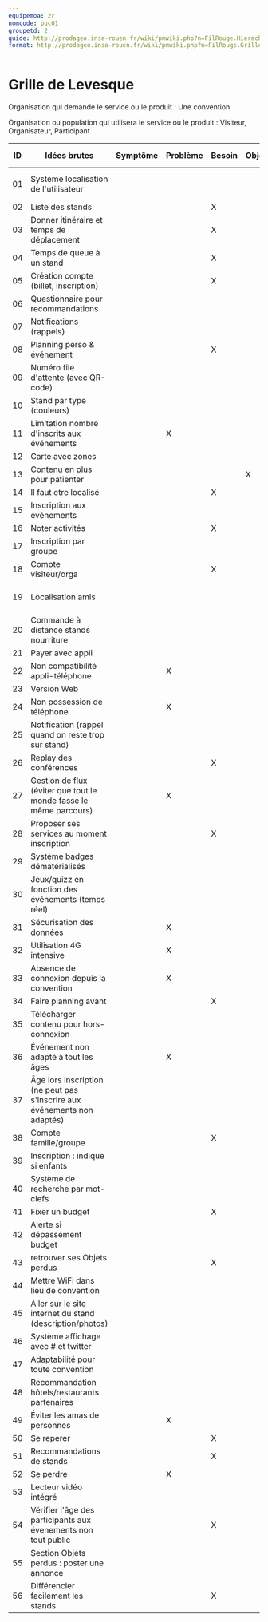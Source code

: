 ```yaml
---
equipemoa: 2r
nomcode: puc01
groupetd: 2
guide: http://prodageo.insa-rouen.fr/wiki/pmwiki.php?n=FilRouge.HierachiserBesoins
format: http://prodageo.insa-rouen.fr/wiki/pmwiki.php?n=FilRouge.GrilleLevesque
---
```


# Grille de Levesque

Organisation qui demande le service ou le produit : Une convention

Organisation ou population qui utilisera le service ou le produit : Visiteur, Organisateur, Participant

| ID | Idées brutes                                                             | Symptôme | Problème | Besoin | Objectif | Solution | Opportunité | Hors-Sujet | Relatif À  |
|----|--------------------------------------------------------------------------|----------|----------|--------|----------|----------|-------------|------------|------------|
| 01 | Système localisation de l'utilisateur                                    |          |          |        |          | X        |             |            | 03, 14, 19 |
| 02 | Liste des stands                                                         |          |          | X      |          |          |             |            | 34         |
| 03 | Donner itinéraire et temps de déplacement                                |          |          | X      |          |          |             |            | 14         |
| 04 | Temps de queue à un stand                                                |          |          | X      |          |          |             |            |            |
| 05 | Création compte (billet, inscription)                                    |          |          | X      |          |          |             |            |            |
| 06 | Questionnaire pour recommandations                                       |          |          |        |          | X        |             |            |            |
| 07 | Notifications (rappels)                                                  |          |          |        |          | X        |             |            | 08         |
| 08 | Planning perso & événement                                               |          |          | X      |          |          |             |            | 34         |
| 09 | Numéro file d'attente (avec QR-code)                                     |          |          |        |          | X        |             |            | 04         |
| 10 | Stand par type (couleurs)                                                |          |          |        |          | X        |             |            | 50, 56     |
| 11 | Limitation nombre d'inscrits aux événements                              |          | X        |        |          |          |             |            | 15         |
| 12 | Carte avec zones                                                         |          |          |        |          | X        |             |            | 50         |
| 13 | Contenu en plus pour patienter                                           |          |          |        | X        |          | X           |            |            |
| 14 | Il faut etre localisé                                                    |          |          | X      |          |          |             |            | 19         |
| 15 | Inscription aux événements                                               |          |          |        |          | X        |             |            | 34         |
| 16 | Noter activités                                                          |          |          | X      |          |          |             |            |            |
| 17 | Inscription par groupe                                                   |          |          |        |          | X        |             |            | 11, 24     |
| 18 | Compte visiteur/orga                                                     |          |          | X      |          |          |             |            |            |
| 19 | Localisation amis                                                        |          |          |        |          |          | X           |            | 03, 14, 01 |
| 20 | Commande à distance stands nourriture                                    |          |          |        |          | X        |             |            | 27, 4      |
| 21 | Payer avec appli                                                         |          |          |        |          | X        |             |            | 41         |
| 22 | Non compatibilité appli-téléphone                                        |          | X        |        |          |          |             |            | 23         |
| 23 | Version Web                                                              |          |          |        |          | X        |             |            | 22         |
| 24 | Non possession de téléphone                                              |          | X        |        |          |          |             |            |            |
| 25 | Notification (rappel quand on reste trop sur stand)                      |          |          |        |          |          | X           |            |            |
| 26 | Replay des conférences                                                   |          |          | X      |          |          |             |            | 13         |
| 27 | Gestion de flux (éviter que tout le monde fasse le même parcours)        |          | X        |        |          |          |             |            | 20, 49     |
| 28 | Proposer ses services au moment inscription                              |          |          | X      |          |          |             |            |            |
| 29 | Système badges dématérialisés                                            |          |          |        |          |          | X           |            |            |
| 30 | Jeux/quizz en fonction des événements (temps réel)                       |          |          |        |          |          | X           |            |            |
| 31 | Sécurisation des données                                                 |          | X        |        |          |          |             |            |            |
| 32 | Utilisation 4G intensive                                                 |          | X        |        |          |          |             |            | 35         |
| 33 | Absence de connexion depuis la convention                                |          | X        |        |          |          |             |            | 44         |
| 34 | Faire planning avant                                                     |          |          | X      |          |          |             |            |            |
| 35 | Télécharger contenu pour hors-connexion                                  |          |          |        |          | X        |             |            | 32         |
| 36 | Événement non adapté à tout les âges                                     |          | X        |        |          |          |             |            | 54         |
| 37 | Âge lors inscription (ne peut pas s'inscrire aux événements non adaptés) |          |          |        |          | X        |             |            | 54         |
| 38 | Compte famille/groupe                                                    |          |          | X      |          |          |             |            |            |
| 39 | Inscription : indique si enfants                                         |          |          |        |          | X        |             |            | 38         |
| 40 | Système de recherche par mot-clefs                                       |          |          |        |          | X        |             |            | 56         |
| 41 | Fixer un budget                                                          |          |          | X      |          |          |             |            |            |
| 42 | Alerte si dépassement budget                                             |          |          |        |          | X        |             |            | 41         |
| 43 | retrouver ses Objets perdus                                              |          |          | X      |          |          |             |            |            |
| 44 | Mettre WiFi dans lieu de convention                                      |          |          |        |          | X        |             |            | 32, 33     |
| 45 | Aller sur le site internet du stand (description/photos)                 |          |          |        |          |          | X           |            |            |
| 46 | Système affichage avec # et twitter                                      |          |          |        |          |          | X           |            |            |
| 47 | Adaptabilité pour toute convention                                       |          |          |        |          |          | X           |            |            |
| 48 | Recommandation hôtels/restaurants partenaires                            |          |          |        |          |          | X           |            |            |
| 49 | Éviter les amas de personnes                                             |          | X        |        |          |          |             |            | 27         |
| 50 | Se reperer                                                               |          |          | X      |          |          |             |            |            |
| 51 | Recommandations de stands                                                |          |          | X      |          |          |             |            | 6          |
| 52 | Se perdre                                                                |          | X        |        |          |          |             |            | 50         |
| 53 | Lecteur vidéo intégré                                                    |          |          |        |          | X        |             |            | 26         |
| 54 | Vérifier l'âge des participants aux évenements non tout public           |          |          | X      |          |          |             |            | 37         |
| 55 | Section Objets perdus : poster une annonce                               |          |          |        |          |          | X           |            | 43         |
| 56 | Différencier facilement les stands                                       |          |          | X      |          |          | X           |            | 34         |
